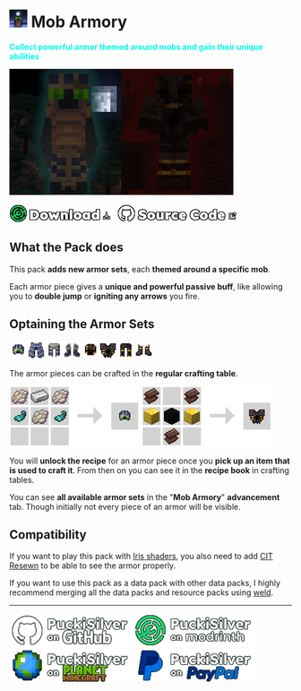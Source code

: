 # ![](images/pack_32.png) Mob Armory
<font color="#00faeb">**Collect powerful armor themed around mobs and gain their unique abilities**</font>

![Phatom Armor and Withered Bone Armor](images/armors.png)

[![Download on Modrinth](https://raw.githubusercontent.com/PuckiSilver/static-files/main/link_logos/modrinth_download.png)](https://modrinth.com/project/mob-armory)
[![Sourcecode on GitHub](https://raw.githubusercontent.com/PuckiSilver/static-files/main/link_logos/github_source_code.png)](https://github.com/ps-dps/MobArmory)

## What the Pack does
This pack **adds new armor sets**, each **themed around a specific mob**.

Each armor piece gives a **unique and powerful passive buff**, like allowing you to **double jump** or **igniting any arrows** you fire.

## Optaining the Armor Sets

![Armor Items Icons](images/armor_icons.png)

The armor pieces can be crafted in the **regular crafting table**.

![Phantom Helmet Recipe](images/craft_phatom_helmet.png)
![Withered Bone Chestplate Recipe](images/craft_wither_skeleton_chestplate.png)

You will **unlock the recipe** for an armor piece once you **pick up an item that is used to craft it**.
From then on you can see it in the **recipe book** in crafting tables.

You can see **all available armor sets** in the "**Mob Armory**" **advancement** tab.
Though initially not every piece of an armor will be visible.

## Compatibility
If you want to play this pack with [Iris shaders](https://modrinth.com/mod/iris), you also need to add [CIT Resewn](https://modrinth.com/mod/cit-resewn) to be able to see the armor properly.

If you want to use this pack as a data pack with other data packs, I highly recommend merging all the data packs and resource packs using [weld](https://weld.smithed.dev/).

---

[![PuckiSilver on GitHub](https://raw.githubusercontent.com/PuckiSilver/static-files/main/link_logos/GitHub.png)](https://github.com/PuckiSilver)[![PuckiSilver on modrinth](https://raw.githubusercontent.com/PuckiSilver/static-files/main/link_logos/modrinth.png)](https://modrinth.com/user/PuckiSilver)[![PuckiSilver on PlanetMinecraft](https://raw.githubusercontent.com/PuckiSilver/static-files/main/link_logos/PlanetMinecraft.png)](https://planetminecraft.com/m/PuckiSilver)[![PuckiSilver on PayPal](https://raw.githubusercontent.com/PuckiSilver/static-files/main/link_logos/PayPal.png)](https://paypal.me/puckisilver)
